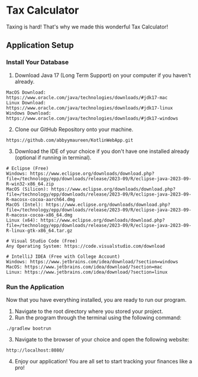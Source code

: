# Tax Calculator
Taxing is hard! That's why we made this wonderful Tax Calculator!

## Application Setup
### Install Your Database
1. Download Java 17 (Long Term Support) on your computer if you haven't already.
```
MacOS Download: https://www.oracle.com/java/technologies/downloads/#jdk17-mac
Linux Download: https://www.oracle.com/java/technologies/downloads/#jdk17-linux
Windows Download: https://www.oracle.com/java/technologies/downloads/#jdk17-windows
```

2. Clone our GitHub Repository onto your machine.
```
https://github.com/abbyymaureen/KotlinWebApp.git
```

3. Download the IDE of your choice if you don't have one installed already (optional if running in terminal).
```
# Eclipse (Free)
Windows: https://www.eclipse.org/downloads/download.php?file=/technology/epp/downloads/release/2023-09/R/eclipse-java-2023-09-R-win32-x86_64.zip
MacOS (Silicon): https://www.eclipse.org/downloads/download.php?file=/technology/epp/downloads/release/2023-09/R/eclipse-java-2023-09-R-macosx-cocoa-aarch64.dmg
MacOS (Intel): https://www.eclipse.org/downloads/download.php?file=/technology/epp/downloads/release/2023-09/R/eclipse-java-2023-09-R-macosx-cocoa-x86_64.dmg
Linux (x64): https://www.eclipse.org/downloads/download.php?file=/technology/epp/downloads/release/2023-09/R/eclipse-java-2023-09-R-linux-gtk-x86_64.tar.gz

# Visual Studio Code (Free)
Any Operating System: https://code.visualstudio.com/download

# IntelliJ IDEA (Free with College Account)
Windows: https://www.jetbrains.com/idea/download/?section=windows
MacOS: https://www.jetbrains.com/idea/download/?section=mac
Linux: https://www.jetbrains.com/idea/download/?section=linux
```

### Run the Application
Now that you have everything installed, you are ready to run our program.
1. Navigate to the root directory where you stored your project.
2. Run the program through the terminal using the following command:
```
./gradlew bootrun
```
3. Navigate to the browser of your choice and open the following website:
```
http://localhost:8080/
```

4. Enjoy our application! You are all set to start tracking your finances like a pro!
